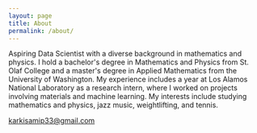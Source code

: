 ```yaml
---
layout: page
title: About
permalink: /about/
---
```


Aspiring Data Scientist with a diverse background in mathematics and physics. I hold a bachelor's degree in Mathematics and Physics from St. Olaf College and a master's degree in Applied Mathematics from the University of Washington. My experience includes a year at Los Alamos National Laboratory as a research intern, where I worked on projects involving materials and machine learning. My interests include studying mathematics and physics, jazz music, weightlifting, and tennis.


karkisamip33@gmail.com